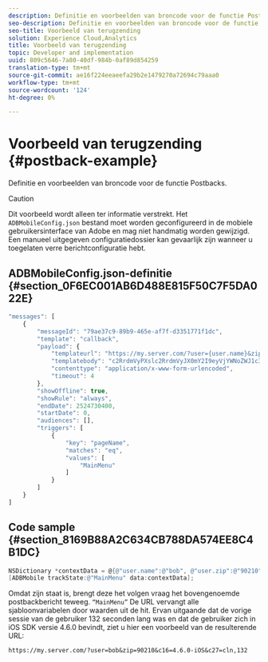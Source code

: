 ```yaml
---
description: Definitie en voorbeelden van broncode voor de functie Postbacks.
seo-description: Definitie en voorbeelden van broncode voor de functie Postbacks.
seo-title: Voorbeeld van terugzending
solution: Experience Cloud,Analytics
title: Voorbeeld van terugzending
topic: Developer and implementation
uuid: 809c5646-7a80-40df-984b-0af89d854259
translation-type: tm+mt
source-git-commit: ae16f224eeaeefa29b2e1479270a72694c79aaa0
workflow-type: tm+mt
source-wordcount: '124'
ht-degree: 0%

---
```



# Voorbeeld van terugzending {#postback-example}

Definitie en voorbeelden van broncode voor de functie Postbacks.

>[!CAUTION]
>
>Dit voorbeeld wordt alleen ter informatie verstrekt. Het `ADBMobileConfig.json` bestand moet worden geconfigureerd in de mobiele gebruikersinterface van Adobe en mag niet handmatig worden gewijzigd. Een manueel uitgegeven configuratiedossier kan gevaarlijk zijn wanneer u toegelaten verre berichtconfiguratie hebt.

## ADBMobileConfig.json-definitie {#section_0F6EC001AB6D488E815F50C7F5DA022E}

```js
"messages": [ 
    { 
        "messageId": "79ae37c9-89b9-465e-af7f-d3351771f1dc", 
        "template": "callback", 
        "payload": {  
            "templateurl": "https://my.server.com/?user={user.name}&zip={user.zip}&c16={%sdkver%}&c27=cln,{a.PrevSessionLength}", 
            "templatebody": "c2RrdmVyPXslc2RrdmVyJX0mY2I9eyVjYWNoZWJ1c3QlfSZjbGllbnRJZD17bi5jbGllbnQuaWR9JnRzPXsldGltZXN0YW1wVSV9JnRzej17JXRpbWVzdGFtcFolfQ==", 
            "contenttype": "application/x-www-form-urlencoded",  
            "timeout": 4 
        }, 
        "showOffline": true, 
        "showRule": "always", 
        "endDate": 2524730400, 
        "startDate": 0, 
        "audiences": [], 
        "triggers": [ 
            { 
                "key": "pageName", 
                "matches": "eq", 
                "values": [ 
                    "MainMenu" 
                ] 
            } 
        ] 
    } 
] 
```

## Code sample {#section_8169B88A2C634CB788DA574EE8C4B1DC}

```objective-c
NSDictionary *contextData = @{@"user.name":@"bob", @"user.zip":@"90210"}; 
[ADBMobile trackState:@"MainMenu" data:contextData];
```

Omdat zijn staat is, brengt deze het volgen vraag het bovengenoemde postbackbericht teweeg. `“MainMenu”` De URL vervangt alle sjabloonvariabelen door waarden uit de hit. Ervan uitgaande dat de vorige sessie van de gebruiker 132 seconden lang was en dat de gebruiker zich in iOS SDK versie 4.6.0 bevindt, ziet u hier een voorbeeld van de resulterende URL:

`https://my.server.com/?user=bob&zip=90210&c16=4.6.0-iOS&c27=cln,132`
